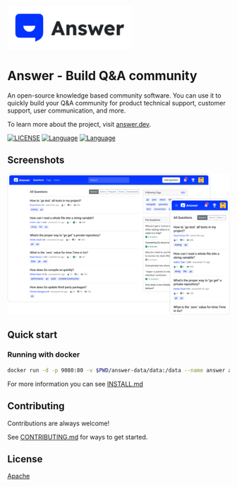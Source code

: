 <a href="https://answer.dev">
    <img alt="logo" src="docs/img/logo.svg" height="99px">
</a>

# Answer - Build Q&A community

An open-source knowledge based community software. You can use it to quickly build your Q&A community for product technical support, customer support, user communication, and more.

To learn more about the project, visit [answer.dev](https://answer.dev).

[![LICENSE](https://img.shields.io/badge/License-Apache-green)](https://github.com/answerdev/answer/blob/main/LICENSE)
[![Language](https://img.shields.io/badge/Language-Go-blue.svg)](https://golang.org/)
[![Language](https://img.shields.io/badge/Language-React-blue.svg)](https://reactjs.org/)

## Screenshots

![screenshot](docs/img/screenshot.png)

## Quick start

### Running with docker

```bash
docker run -d -p 9080:80 -v $PWD/answer-data/data:/data --name answer answerdev/answer:latest
```

For more information you can see [INSTALL.md](./INSTALL.md)

## Contributing

Contributions are always welcome!

See [CONTRIBUTING.md](CONTRIBUTING.md) for ways to get started.

## License

[Apache](https://github.com/answerdev/answer/blob/main/LICENSE)
